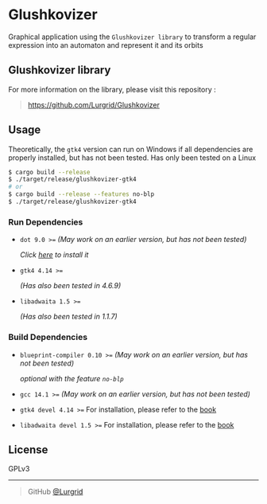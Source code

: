 # Glushkovizer

Graphical application using the `Glushkovizer library` to transform a regular
expression into an automaton and represent it and its orbits

## Glushkovizer library

For more information on the library, please visit this repository :

> https://github.com/Lurgrid/Glushkovizer

## Usage

Theoretically, the `gtk4` version can run on Windows if all dependencies are
properly installed, but has not been tested. Has only been tested on a Linux

```bash
$ cargo build --release
$ ./target/release/glushkovizer-gtk4
# or
$ cargo build --release --features no-blp
$ ./target/release/glushkovizer-gtk4
```

### Run Dependencies

- `dot 9.0 >=` _(May work on an earlier version, but has not been tested)_

  _Click [here](https://graphviz.org/download/) to install it_

- `gtk4 4.14 >=`

  _(Has also been tested in 4.6.9)_

- `libadwaita 1.5 >=`

  _(Has also been tested in 1.1.7)_

### Build Dependencies

- `blueprint-compiler 0.10 >=` _(May work on an earlier version, but has not been tested)_

  _optional with the feature `no-blp`_

- `gcc 14.1 >=` _(May work on an earlier version, but has not been tested)_

- `gtk4 devel 4.14 >=` For installation, please refer to the [book](https://gtk-rs.org/gtk4-rs/stable/latest/book/installation.html)

- `libadwaita devel 1.5 >=` For installation, please refer to the [book](https://gtk-rs.org/gtk4-rs/stable/latest/book/libadwaita.html)

## License

GPLv3

---

> GitHub [@Lurgrid](https://github.com/Lurgrid)

